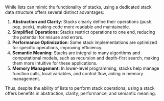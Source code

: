 While lists can mimic the functionality of stacks, using a dedicated stack data structure offers several distinct advantages:

1. **Abstraction and Clarity**: Stacks clearly define their operations (push, pop, peek), making code more readable and maintainable.
2. **Simplified Operations**: Stacks restrict operations to one end, reducing the potential for misuse and errors.
3. **Performance Optimization**: Some stack implementations are optimized for specific operations, improving efficiency.
4. **Semantic Meaning**: Stacks are integral to many algorithms and computational models, such as recursion and depth-first search, making them more intuitive for these applications.
5. **Memory Management**: In lower-level programming, stacks help manage function calls, local variables, and control flow, aiding in memory management.

Thus, despite the ability of lists to perform stack operations, using a stack offers benefits in abstraction, clarity, performance, and semantic meaning.